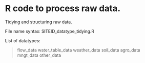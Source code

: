 # R code to process raw data. 

Tidying and structuring raw data. 

File name syntax: 
SITEID_datatype_tidying.R

List of datatypes:
> flow_data
> water_table_data
> weather_data
> soil_data
> agro_data
> mngt_data
> other_data

